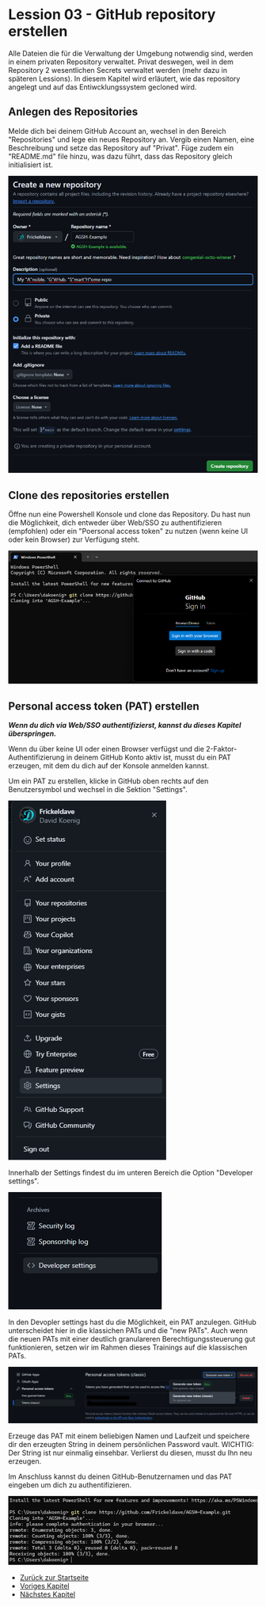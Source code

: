 # Lession 03 - GitHub repository erstellen

Alle Dateien die für die Verwaltung der Umgebung notwendig sind, werden in einem privaten Repository verwaltet. Privat deswegen, weil in dem Repository 2 wesentlichen Secrets verwaltet werden (mehr dazu in späteren Lessions). In diesem Kapitel wird erläutert, wie das repository angelegt und auf das Entiwcklungssystem gecloned wird.

## Anlegen des Repositories

Melde dich bei deinem GitHub Account an, wechsel in den Bereich "Repositories" und lege ein neues Repository an. Vergib einen Namen, eine Beschreibung und setze das Repository auf "Privat". Füge zudem ein "README.md" file hinzu, was dazu führt, dass das Repository gleich initialisiert ist.

![Create a new repository](./Screenshot%202024-06-07%20125143.png)

## Clone des repositories erstellen

Öffne nun eine Powershell Konsole und clone das Repository. Du hast nun die Möglichkeit, dich entweder über Web/SSO zu authentifizieren (empfohlen) oder ein "Poersonal access token" zu nutzen (wenn keine UI oder kein Browser) zur Verfügung steht.

![Lokaler clone des repositories erzeugen](./Screenshot%202024-06-07%20125959.png)

## Personal access token (PAT) erstellen

***Wenn du dich via Web/SSO authentifizierst, kannst du dieses Kapitel überspringen.***

Wenn du über keine UI oder einen Browser verfügst und die 2-Faktor-Authentifizierung in deinem GitHub Konto aktiv ist, musst du ein PAT erzeugen, mit dem du dich auf der Konsole anmelden kannst.

Um ein PAT zu erstellen, klicke in GitHub oben rechts auf den Benutzersymbol und wechsel in die Sektion "Settings".

![GitHub settings](./Screenshot%202024-06-07%20130105.png)

Innerhalb der Settings findest du im unteren Bereich die Option "Developer settings".

![Developer settings](./Screenshot%202024-06-07%20130156.png)

In den Devopler settings hast du die Möglichkeit, ein PAT anzulegen. GitHub unterscheidet hier in die klassichen PATs und die "new PATs". Auch wenn die neuen PATs mit einer deutlich granulareren Berechtigungssteuerung gut funktionieren, setzen wir im Rahmen dieses Trainings auf die klassischen PATs.

![Generate classic PAT](./Screenshot%202024-06-07%20130234.png)

Erzeuge das PAT mit einem beliebigen Namen und Laufzeit und speichere dir den erzeugten String in deinem persönlichen Password vault. WICHTIG: Der String ist nur einmalig einsehbar. Verlierst du diesen, musst du Ihn neu erzeugen.

Im Anschluss kannst du deinen GitHub-Benutzernamen und das PAT eingeben um dich zu authentifizieren.

![Clone repository](./Screenshot%202024-06-07%20130442.png)

- [Zurück zur Startseite](./../README.md)
- [Voriges Kapitel](./../Lesson02-Install_Ubuntu/Lesson02.md)
- [Nächstes Kapitel](./../Lesson04-Install_GH_Runner/Lesson04.md)
